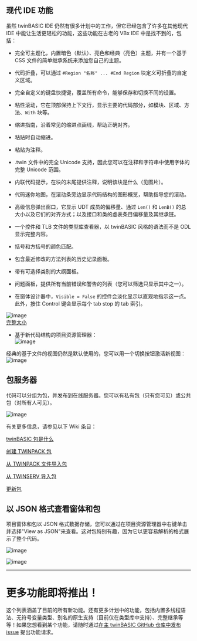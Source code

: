 ## 现代 IDE 功能

虽然 twinBASIC IDE 仍然有很多计划中的工作，但它已经包含了许多在其他现代 IDE 中能让生活更轻松的功能，这些功能在古老的 VBx IDE 中是找不到的，包括：

* 完全可主题化，内置暗色（默认）、亮色和经典（亮色）主题，并有一个基于 CSS 文件的简单继承系统来添加您自己的主题。

* 代码折叠，可以通过 `#Region "名称" ... #End Region` 块定义可折叠的自定义区域。

* 完全自定义的键盘快捷键，覆盖所有命令，能够保存和切换不同的设置。

* 粘性滚动，它在顶部保持上下文行，显示主要的代码部分，如模块、区域、方法、`With` 块等。

* 缩进指南，沿着常见的缩进点画线，帮助正确对齐。

* 粘贴时自动缩进。

* 粘贴为注释。

* .twin 文件中的完全 Unicode 支持，因此您可以在注释和字符串中使用字体的完整 Unicode 范围。

* 内联代码提示，在块的末尾提供注释，说明该块是什么（见图片）。

* 代码迷你地图，在滚动条旁边显示代码结构的图形概览，帮助指导您的滚动。

* 高级信息弹出窗口，它显示 UDT 成员的偏移量、通过 `Len()` 和 `LenB()` 的总大小以及它们的对齐方式；以及接口和类的虚表条目偏移量及其继承链。

* 一个控件和 TLB 文件的类型库查看器，以 twinBASIC 风格的语法而不是 ODL 显示完整内容。

* 括号和方括号的颜色匹配。

* 包含最近修改的方法列表的历史记录面板。

* 带有可选择类别的大纲面板。

* 问题面板，提供所有当前错误和警告的列表（您可以筛选只显示其中之一）。

* 在窗体设计器中，`Visible = False` 的控件会淡化显示以直观地指示这一点。此外，按住 Control 键会显示每个 tab stop 的 tab 索引。

![image](/images/official/3e4464fb80ed1a2411313e50bcc6b938.png)\
[完整大小](https://www.twinbasic.com/images/fafaloneIDEscreenshot1.png)

* 基于新代码结构的项目资源管理器：\
![image](/images/official/787503850744c170c3be174d4dc20af9.png)

经典的基于文件的视图仍然是默认使用的，您可以用一个切换按钮激活新视图：\
![image](/images/official/5afe3cf2634a0d3d112ddce67146b11f.png)


## 包服务器

代码可以分组为包，并发布到在线服务器。您可以有私有包（只有您可见）或公共包（对所有人可见）。

![image](/images/official/414436d91238b08a13911e4e21e8f84f.png)

有关更多信息，请参见以下 Wiki 条目：

[twinBASIC 包是什么](https://github.com/twinbasic/documentation/wiki/twinBASIC-Packages-What-is-a-package)

[创建 TWINPACK 包](https://github.com/twinbasic/documentation/wiki/twinBASIC-Packages-Creating-a-TWINPACK-package)

[从 TWINPACK 文件导入包](https://github.com/twinbasic/documentation/wiki/twinBASIC-Packages-Importing-a-package-from-a-TWINPACK-file)

[从 TWINSERV 导入包](https://github.com/twinbasic/documentation/wiki/twinBASIC-Packages-Importing-a-package-from-TWINSERV)

[更新包](https://github.com/twinbasic/documentation/wiki/twinBASIC-Packages-Updating-a-package)

## 以 JSON 格式查看窗体和包
项目窗体和包以 JSON 格式数据存储，您可以通过在项目资源管理器中右键单击并选择"View as JSON"来查看。这对包特别有趣，因为它以更容易解析的格式展示了整个代码。

![image](/images/official/74a74f15d6e0e7ebe303aa6f35711cac.png)

![image](/images/official/df7ca92236571514b70e057b44e0758d.png)


---

# 更多功能即将推出！

这个列表涵盖了目前的所有新功能。还有更多计划中的功能，包括内置多线程语法、无符号变量类型、别名的原生支持（目前仅在类型库中支持）、完整继承等等！如果您想看到某个功能，请随时通过[在主 twinBASIC GitHub 仓库中发布 issue](https://github.com/twinbasic/twinbasic/issues) 提出功能请求。